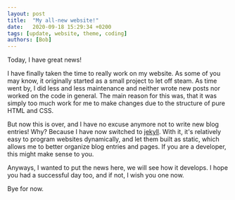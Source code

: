 ```yaml
---
layout: post
title:  "My all-new website!"
date:   2020-09-18 15:29:34 +0200
tags: [update, website, theme, coding]
authors: [Bob]
---
```

Today, I have great news!

I have finally taken the time to really work on my website.
As some of you may know, it originally started as a small project to let off steam.
As time went by, I did less and less maintenance and neither wrote new posts nor worked on the code in general.
The main reason for this was, that it was simply too much work for me to make changes due to the structure of pure HTML and CSS.

But now this is over, and I have no excuse anymore not to write new blog entries!
Why?
Because I have now switched to [jekyll](https://jekyllrb.com).
With it, it's relatively easy to program websites dynamically, and let them built as static, which allows me to better organize blog entries and pages.
If you are a developer, this might make sense to you.

Anyways, I wanted to put the news here, we will see how it develops.
I hope you had a successful day too, and if not, I wish you one now.

Bye for now.
